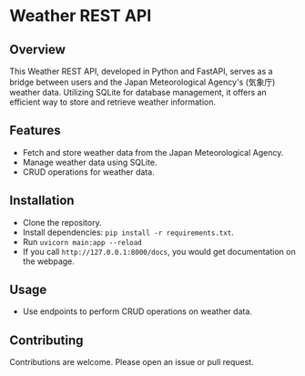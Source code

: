 # Weather REST API

## Overview
This Weather REST API, developed in Python and FastAPI, serves as a bridge between users and the Japan Meteorological Agency's (気象庁) weather data. Utilizing SQLite for database management, it offers an efficient way to store and retrieve weather information.

## Features
- Fetch and store weather data from the Japan Meteorological Agency.
- Manage weather data using SQLite.
- CRUD operations for weather data.

## Installation
- Clone the repository.
- Install dependencies: `pip install -r requirements.txt`.
- Run `uvicorn main:app --reload`
- If you call `http://127.0.0.1:8000/docs`, you would get documentation on the webpage.
  
## Usage
- Use endpoints to perform CRUD operations on weather data.

## Contributing
Contributions are welcome. Please open an issue or pull request.
